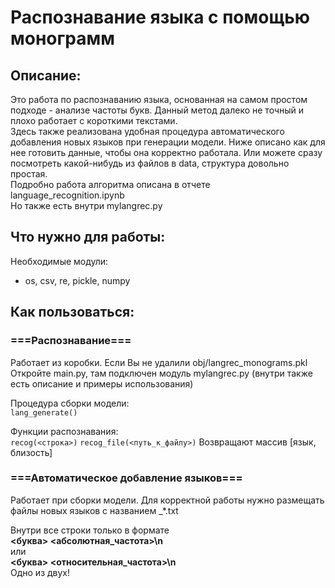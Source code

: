 # Распознавание языка с помощью монограмм

## Описание:
Это работа по распознаванию языка, основанная на самом простом подходе - анализе частоты букв. Данный метод далеко не точный и плохо работает с короткими текстами.  
Здесь также реализована удобная процедура автоматического добавления новых языков при генерации модели. Ниже описано как для нее готовить данные, чтобы она корректно работала. Или можете сразу посмотреть какой-нибудь из файлов в data, структура довольно простая.  
Подробно работа алгоритма описана в отчете language_recognition.ipynb  
Но также есть внутри mylangrec.py

## Что нужно для работы:
Необходимые модули:  
- os, csv, re, pickle, numpy

## Как пользоваться:
### ===Распознавание===
Работает из коробки. Если Вы не удалили obj/langrec_monograms.pkl  
Откройте main.py, там подключен модуль mylangrec.py (внутри также есть описание и примеры использования)

Процедура сборки модели:  
`lang_generate()`

Функции распознавания:  
`recog(<строка>)`
`recog_file(<путь_к_файлу>)`
Возвращают массив [язык, близость]

### ===Автоматическое добавление языков===
Работает при сборки модели. Для корректной работы нужно размещать файлы новых языков с названием <lang>_*.txt  

Внутри все строки только в формате  
**<буква> <абсолютная_частота>\n**  
или  
**<буква> <относительная_частота>\n**  
Одно из двух!
